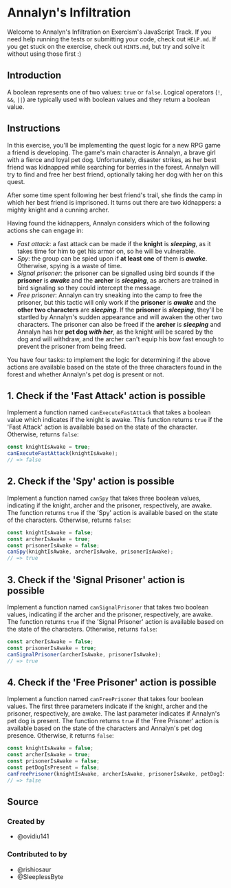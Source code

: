 # Annalyn's Infiltration

Welcome to Annalyn's Infiltration on Exercism's JavaScript Track.
If you need help running the tests or submitting your code, check out `HELP.md`.
If you get stuck on the exercise, check out `HINTS.md`, but try and solve it without using those first :)

## Introduction

A boolean represents one of two values: `true` or `false`.
Logical operators (`!`, `&&`, `||`) are typically used with boolean values and they return a boolean value.

## Instructions

In this exercise, you'll be implementing the quest logic for a new RPG game a friend is developing.
The game's main character is Annalyn, a brave girl with a fierce and loyal pet dog.
Unfortunately, disaster strikes, as her best friend was kidnapped while searching for berries in the forest.
Annalyn will try to find and free her best friend, optionally taking her dog with her on this quest.

After some time spent following her best friend's trail, she finds the camp in which her best friend is imprisoned.
It turns out there are two kidnappers: a mighty knight and a cunning archer.

Having found the kidnappers, Annalyn considers which of the following actions she can engage in:

- _Fast attack_: a fast attack can be made if the **knight** is **_sleeping_**, as it takes time for him to get his armor on, so he will be vulnerable.
- _Spy_: the group can be spied upon if **at least one** of them is **_awake_**. Otherwise, spying is a waste of time.
- _Signal prisoner_: the prisoner can be signalled using bird sounds if the **prisoner** is **_awake_** and the **archer** is **_sleeping_**, as archers are trained in bird signaling so they could intercept the message.
- _Free prisoner_: Annalyn can try sneaking into the camp to free the prisoner, but this tactic will only work if the **prisoner** is **_awake_** and the **other two characters** are **_sleeping_**. 
  If the **prisoner** is **_sleeping_**, they'll be startled by Annalyn's sudden appearance and will awaken the other two characters.
  The prisoner can also be freed if the **archer** is **_sleeping_** and Annalyn has her **pet dog** **_with her_**, as the knight will be scared by the dog and will withdraw, and the archer can't equip his bow fast enough to prevent the prisoner from being freed.

You have four tasks: to implement the logic for determining if the above actions are available based on the state of the three characters found in the forest and whether Annalyn's pet dog is present or not.

## 1. Check if the 'Fast Attack' action is possible

Implement a function named `canExecuteFastAttack` that takes a boolean value which indicates if the knight is awake.
This function returns `true` if the 'Fast Attack' action is available based on the state of the character.
Otherwise, returns `false`:

```javascript
const knightIsAwake = true;
canExecuteFastAttack(knightIsAwake);
// => false
```

## 2. Check if the 'Spy' action is possible

Implement a function named `canSpy` that takes three boolean values, indicating if the knight, archer and the prisoner, respectively, are awake.
The function returns `true` if the 'Spy' action is available based on the state of the characters.
Otherwise, returns `false`:

```javascript
const knightIsAwake = false;
const archerIsAwake = true;
const prisonerIsAwake = false;
canSpy(knightIsAwake, archerIsAwake, prisonerIsAwake);
// => true
```

## 3. Check if the 'Signal Prisoner' action is possible

Implement a function named `canSignalPrisoner` that takes two boolean values, indicating if the archer and the prisoner, respectively, are awake.
The function returns `true` if the 'Signal Prisoner' action is available based on the state of the characters.
Otherwise, returns `false`:

```javascript
const archerIsAwake = false;
const prisonerIsAwake = true;
canSignalPrisoner(archerIsAwake, prisonerIsAwake);
// => true
```

## 4. Check if the 'Free Prisoner' action is possible

Implement a function named `canFreePrisoner` that takes four boolean values.
The first three parameters indicate if the knight, archer and the prisoner, respectively, are awake.
The last parameter indicates if Annalyn's pet dog is present.
The function returns `true` if the 'Free Prisoner' action is available based on the state of the characters and Annalyn's pet dog presence.
Otherwise, it returns `false`:

```javascript
const knightIsAwake = false;
const archerIsAwake = true;
const prisonerIsAwake = false;
const petDogIsPresent = false;
canFreePrisoner(knightIsAwake, archerIsAwake, prisonerIsAwake, petDogIsPresent);
// => false
```

## Source

### Created by

- @ovidiu141

### Contributed to by

- @rishiosaur
- @SleeplessByte